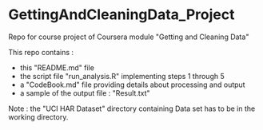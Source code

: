 # GettingAndCleaningData_Project
Repo for course project of Coursera module "Getting and Cleaning Data"

This repo contains :
* this "README.md" file
* the script file "run_analysis.R" implementing steps 1 through 5
* a "CodeBook.md" file providing details about processing and output
* a sample of the output file : "Result.txt"

Note : the "UCI HAR Dataset" directory containing Data set has to be in the working directory.
